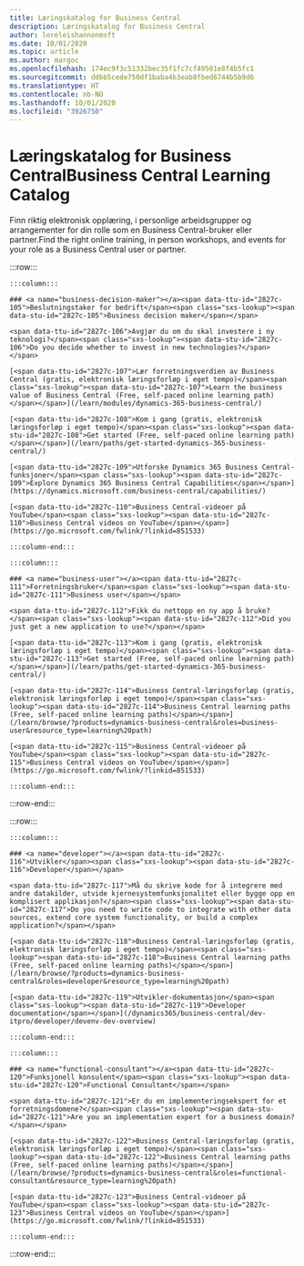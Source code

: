 ```yaml
---
title: Læringskatalog for Business Central
description: Læringskatalog for Business Central
author: loreleishannonmsft
ms.date: 10/01/2020
ms.topic: article
ms.author: margoc
ms.openlocfilehash: 174ec9f3c51332bec35f1fc7cf49501e8f4b5fc1
ms.sourcegitcommit: ddbb5cede750df1baba4b3eab8fbed6744b5b9d6
ms.translationtype: HT
ms.contentlocale: nb-NO
ms.lasthandoff: 10/01/2020
ms.locfileid: "3926750"
---
```

# <a name="business-central-learning-catalog"></a><span data-ttu-id="2827c-103">Læringskatalog for Business Central</span><span class="sxs-lookup"><span data-stu-id="2827c-103">Business Central Learning Catalog</span></span>

<span data-ttu-id="2827c-104">Finn riktig elektronisk opplæring, i personlige arbeidsgrupper og arrangementer for din rolle som en Business Central-bruker eller partner.</span><span class="sxs-lookup"><span data-stu-id="2827c-104">Find the right online training, in person workshops, and events for your role as a Business Central user or partner.</span></span>

:::row:::

    :::column:::

    ### <a name="business-decision-maker"></a><span data-ttu-id="2827c-105">Beslutningstaker for bedrift</span><span class="sxs-lookup"><span data-stu-id="2827c-105">Business decision maker</span></span>

    <span data-ttu-id="2827c-106">Avgjør du om du skal investere i ny teknologi?</span><span class="sxs-lookup"><span data-stu-id="2827c-106">Do you decide whether to invest in new technologies?</span></span> 

    [<span data-ttu-id="2827c-107">Lær forretningsverdien av Business Central (gratis, elektronisk læringsforløp i eget tempo)</span><span class="sxs-lookup"><span data-stu-id="2827c-107">Learn the business value of Business Central (Free, self-paced online learning path)</span></span>](/learn/modules/dynamics-365-business-central/)

    [<span data-ttu-id="2827c-108">Kom i gang (gratis, elektronisk læringsforløp i eget tempo)</span><span class="sxs-lookup"><span data-stu-id="2827c-108">Get started (Free, self-paced online learning path)</span></span>](/learn/paths/get-started-dynamics-365-business-central/)

    [<span data-ttu-id="2827c-109">Utforske Dynamics 365 Business Central-funksjoner</span><span class="sxs-lookup"><span data-stu-id="2827c-109">Explore Dynamics 365 Business Central Capabilities</span></span>](https://dynamics.microsoft.com/business-central/capabilities/)

    [<span data-ttu-id="2827c-110">Business Central-videoer på YouTube</span><span class="sxs-lookup"><span data-stu-id="2827c-110">Business Central videos on YouTube</span></span>](https://go.microsoft.com/fwlink/?linkid=851533)

    :::column-end:::

    :::column:::

    ### <a name="business-user"></a><span data-ttu-id="2827c-111">Forretningsbruker</span><span class="sxs-lookup"><span data-stu-id="2827c-111">Business user</span></span>

    <span data-ttu-id="2827c-112">Fikk du nettopp en ny app å bruke?</span><span class="sxs-lookup"><span data-stu-id="2827c-112">Did you just get a new application to use?</span></span> 

    [<span data-ttu-id="2827c-113">Kom i gang (gratis, elektronisk læringsforløp i eget tempo)</span><span class="sxs-lookup"><span data-stu-id="2827c-113">Get started (Free, self-paced online learning path)</span></span>](/learn/paths/get-started-dynamics-365-business-central/)

    [<span data-ttu-id="2827c-114">Business Central-læringsforløp (gratis, elektronisk læringsforløp i eget tempo)</span><span class="sxs-lookup"><span data-stu-id="2827c-114">Business Central learning paths (Free, self-paced online learning paths)</span></span>](/learn/browse/?products=dynamics-business-central&roles=business-user&resource_type=learning%20path)

    [<span data-ttu-id="2827c-115">Business Central-videoer på YouTube</span><span class="sxs-lookup"><span data-stu-id="2827c-115">Business Central videos on YouTube</span></span>](https://go.microsoft.com/fwlink/?linkid=851533)

    :::column-end:::

:::row-end:::

:::row:::

    :::column:::

    ### <a name="developer"></a><span data-ttu-id="2827c-116">Utvikler</span><span class="sxs-lookup"><span data-stu-id="2827c-116">Developer</span></span>

    <span data-ttu-id="2827c-117">Må du skrive kode for å integrere med andre datakilder, utvide kjernesystemfunksjonalitet eller bygge opp en komplisert applikasjon?</span><span class="sxs-lookup"><span data-stu-id="2827c-117">Do you need to write code to integrate with other data sources, extend core system functionality, or build a complex application?</span></span>

    [<span data-ttu-id="2827c-118">Business Central-læringsforløp (gratis, elektronisk læringsforløp i eget tempo)</span><span class="sxs-lookup"><span data-stu-id="2827c-118">Business Central learning paths (Free, self-paced online learning paths)</span></span>](/learn/browse/?products=dynamics-business-central&roles=developer&resource_type=learning%20path)

    [<span data-ttu-id="2827c-119">Utvikler-dokumentasjon</span><span class="sxs-lookup"><span data-stu-id="2827c-119">Developer documentation</span></span>](/dynamics365/business-central/dev-itpro/developer/devenv-dev-overview)

    :::column-end:::

    :::column:::

    ### <a name="functional-consultant"></a><span data-ttu-id="2827c-120">Funksjonell konsulent</span><span class="sxs-lookup"><span data-stu-id="2827c-120">Functional Consultant</span></span>
    
    <span data-ttu-id="2827c-121">Er du en implementeringsekspert for et forretningsdomene?</span><span class="sxs-lookup"><span data-stu-id="2827c-121">Are you an implementation expert for a business domain?</span></span> 

    [<span data-ttu-id="2827c-122">Business Central-læringsforløp (gratis, elektronisk læringsforløp i eget tempo)</span><span class="sxs-lookup"><span data-stu-id="2827c-122">Business Central learning paths (Free, self-paced online learning paths)</span></span>](/learn/browse/?products=dynamics-business-central&roles=functional-consultant&resource_type=learning%20path)

    [<span data-ttu-id="2827c-123">Business Central-videoer på YouTube</span><span class="sxs-lookup"><span data-stu-id="2827c-123">Business Central videos on YouTube</span></span>](https://go.microsoft.com/fwlink/?linkid=851533)

    :::column-end:::

:::row-end:::
